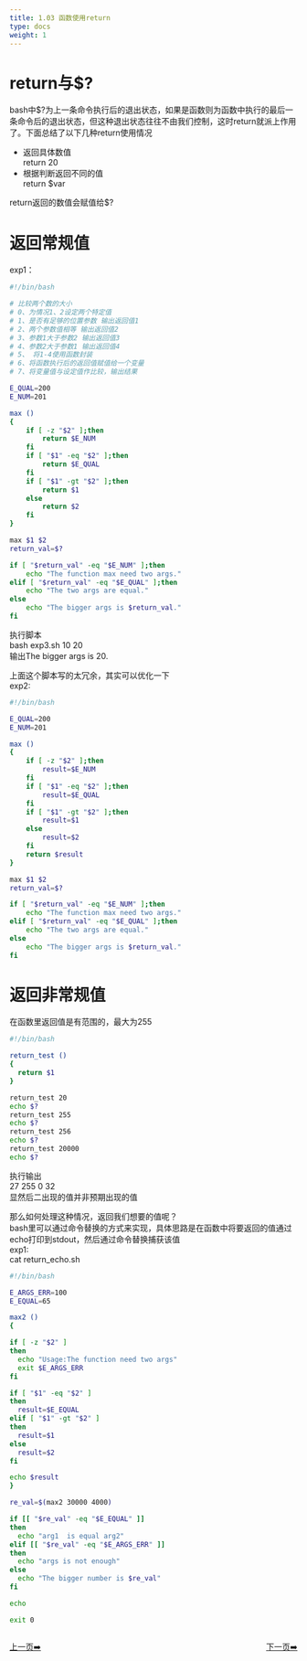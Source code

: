 ```yaml
---
title: 1.03 函数使用return  
type: docs
weight: 1
---
```


# return与$?   
bash中$?为上一条命令执行后的退出状态，如果是函数则为函数中执行的最后一条命令后的退出状态，但这种退出状态往往不由我们控制，这时return就派上作用了。下面总结了以下几种return使用情况   
* 返回具体数值   
return 20   
* 根据判断返回不同的值  
return $var

return返回的数值会赋值给$?   

# 返回常规值           
exp1： 
```bash
#!/bin/bash

# 比较两个数的大小
# 0、为情况1、2设定两个特定值   
# 1、是否有足够的位置参数 输出返回值1
# 2、两个参数值相等 输出返回值2
# 3、参数1大于参数2 输出返回值3
# 4、参数2大于参数1 输出返回值4
# 5、 将1-4使用函数封装
# 6、将函数执行后的返回值赋值给一个变量
# 7、将变量值与设定值作比较，输出结果

E_QUAL=200
E_NUM=201

max ()
{
    if [ -z "$2" ];then
        return $E_NUM
    fi
    if [ "$1" -eq "$2" ];then
        return $E_QUAL
    fi
    if [ "$1" -gt "$2" ];then
        return $1
    else
        return $2
    fi
}

max $1 $2
return_val=$?

if [ "$return_val" -eq "$E_NUM" ];then
    echo "The function max need two args."
elif [ "$return_val" -eq "$E_QUAL" ];then
    echo "The two args are equal."
else
    echo "The bigger args is $return_val."
fi
```   
执行脚本   
bash exp3.sh 10 20   
输出The bigger args is 20.

上面这个脚本写的太冗余，其实可以优化一下   
exp2:   
```bash
#!/bin/bash

E_QUAL=200
E_NUM=201

max ()
{
    if [ -z "$2" ];then
        result=$E_NUM
    fi
    if [ "$1" -eq "$2" ];then
        result=$E_QUAL
    fi
    if [ "$1" -gt "$2" ];then
        result=$1
    else
        result=$2
    fi
    return $result
}

max $1 $2
return_val=$?

if [ "$return_val" -eq "$E_NUM" ];then
    echo "The function max need two args."
elif [ "$return_val" -eq "$E_QUAL" ];then
    echo "The two args are equal."
else
    echo "The bigger args is $return_val."
fi
```  

# 返回非常规值   
在函数里返回值是有范围的，最大为255   
```bash
#!/bin/bash

return_test ()
{
  return $1 
}

return_test 20
echo $?
return_test 255
echo $?
return_test 256
echo $?
return_test 20000
echo $?
```   
执行输出   
27
255
0
32   
显然后二出现的值并非预期出现的值     

那么如何处理这种情况，返回我们想要的值呢？   
bash里可以通过命令替换的方式来实现，具体思路是在函数中将要返回的值通过echo打印到stdout，然后通过命令替换捕获该值   
exp1:   
cat return_echo.sh   
```bash
#!/bin/bash

E_ARGS_ERR=100
E_EQUAL=65

max2 () 
{

if [ -z "$2" ]
then
  echo "Usage:The function need two args"
  exit $E_ARGS_ERR
fi

if [ "$1" -eq "$2" ]
then
  result=$E_EQUAL
elif [ "$1" -gt "$2" ]
then
  result=$1
else
  result=$2
fi

echo $result
}

re_val=$(max2 30000 4000)

if [[ "$re_val" -eq "$E_EQUAL" ]]
then
  echo "arg1  is equal arg2"
elif [[ "$re_val" -eq "$E_ARGS_ERR" ]]
then
  echo "args is not enough"
else
  echo "The bigger number is $re_val"
fi

echo

exit 0
```  



<div style="display: flex;justify-content: space-between;align-items: center;">
<p><a href="https://books.linuxwt.com/linuxwtabs/ChapterOne/Fuza_Function">上一页➡️</a></p>
<p><a href="https://books.linuxwt.com/linuxwtabs/ChapterOne/">下一页➡️</a></p>
</div>